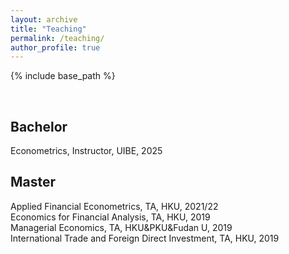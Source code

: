 ```yaml
---
layout: archive
title: "Teaching"
permalink: /teaching/
author_profile: true
---
```


{% include base_path %}

<br>


## Bachelor <br>
Econometrics, Instructor, UIBE, 2025<br>
## Master <br>
Applied Financial Econometrics, TA, HKU, 2021/22<br>
Economics for Financial Analysis, TA, HKU, 2019<br>
Managerial Economics, TA, HKU&PKU&Fudan U, 2019<br>
International Trade and Foreign Direct Investment, TA, HKU, 2019<br>




